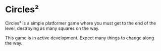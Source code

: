 # Circles²
Circles² is a simple platformer game where you must get to the end of the level, destroying as many squares on the way.

This game is in active development. Expect many things to change along the way.